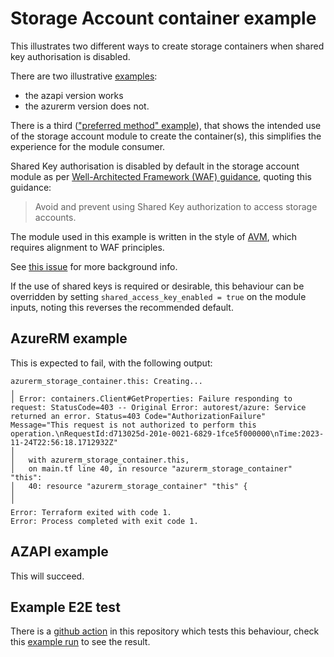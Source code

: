 # Storage Account container example

This illustrates two different ways to create storage containers when shared key authorisation is disabled.

There are two illustrative [examples](./examples):

- the azapi version works
- the azurerm version does not.  

There is a third (["preferred method" example](./examples/preferred_method/)), that shows the intended use of the storage account module to create the container(s), this simplifies the experience for the module consumer.

Shared Key authorisation is disabled by default in the storage account module as per [Well-Architected Framework (WAF) guidance](https://learn.microsoft.com/en-us/azure/well-architected/service-guides/storage-accounts/security#configuration-recommendations), quoting this guidance:

> Avoid and prevent using Shared Key authorization to access storage accounts.

The module used in this example is written in the style of [AVM](https://aka.ms/AVM), which requires alignment to WAF principles.

See [this issue](https://github.com/kewalaka/terraform-azurerm-avm-res-storage-storageaccount/issues/4#issuecomment-1826101631) for more background info.

If the use of shared keys is required or desirable, this behaviour can be overridden by setting ```shared_access_key_enabled = true``` on the module inputs, noting this reverses the recommended default.

## AzureRM example

This is expected to fail, with the following output:

```text
azurerm_storage_container.this: Creating...
╷
│ Error: containers.Client#GetProperties: Failure responding to request: StatusCode=403 -- Original Error: autorest/azure: Service returned an error. Status=403 Code="AuthorizationFailure" Message="This request is not authorized to perform this operation.\nRequestId:d713025d-201e-0021-6829-1fce5f000000\nTime:2023-11-24T22:56:18.1712932Z"
│ 
│   with azurerm_storage_container.this,
│   on main.tf line 40, in resource "azurerm_storage_container" "this":
│   40: resource "azurerm_storage_container" "this" {
│ 
╵
Error: Terraform exited with code 1.
Error: Process completed with exit code 1.
```

## AZAPI example

This will succeed.

## Example E2E test

There is a [github action](.github/workflows/e2e.yml) in this repository which tests this behaviour, check this [example run](https://github.com/kewalaka/terraform-storagecontainer-sharedkeys/actions/runs/6985458140) to see the result.

